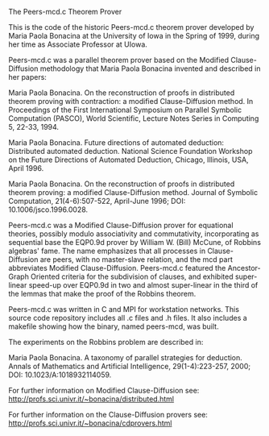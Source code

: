 The Peers-mcd.c Theorem Prover

This is the code of the historic Peers-mcd.c theorem prover developed by Maria Paola Bonacina 
at the University of Iowa in the Spring of 1999, during her time as Associate Professor
at UIowa.

Peers-mcd.c was a parallel theorem prover based on the Modified Clause-Diffusion methodology
that Maria Paola Bonacina invented and described in her papers:

Maria Paola Bonacina. On the reconstruction of proofs in distributed theorem proving with contraction: a modified Clause-Diffusion method. In Proceedings of the First International Symposium on Parallel Symbolic Computation (PASCO), World Scientific, Lecture Notes Series in Computing 5, 22-33, 1994.

Maria Paola Bonacina. Future directions of automated deduction: Distributed automated deduction. National Science Foundation Workshop on the Future Directions of Automated Deduction, Chicago, Illinois, USA, April 1996.

Maria Paola Bonacina. On the reconstruction of proofs in distributed theorem proving: a modified Clause-Diffusion method. Journal of Symbolic Computation, 21(4-6):507-522, April-June 1996; DOI: 10.1006/jsco.1996.0028.

Peers-mcd.c was a Modified Clause-Diffusion prover for equational theories, possibly modulo
associativity and commutativity, incorporating as sequential base the EQP0.9d prover by
William W. (Bill) McCune, of Robbins algebras' fame.
The name emphasizes that all processes in Clause-Diffusion are peers, with no master-slave
relation, and the mcd part abbreviates Modified Clause-Diffusion.
Peers-mcd.c featured the Ancestor-Graph Oriented criteria for the subdivision of clauses,
and exhibited super-linear speed-up over EQP0.9d in two and almost super-linear in the third
of the lemmas that make the proof of the Robbins theorem.

Peers-mcd.c was written in C and MPI for workstation networks.
This source code repository includes all .c files and .h files.
It also includes a makefile showing how the binary, named peers-mcd, was built.

The experiments on the Robbins problem are described in:

Maria Paola Bonacina. A taxonomy of parallel strategies for deduction. Annals of Mathematics and Artificial Intelligence, 29(1-4):223-257, 2000; DOI: 10.1023/A:1018932114059.

For further information on Modified Clause-Diffusion see:
http://profs.sci.univr.it/~bonacina/distributed.html

For further information on the Clause-Diffusion provers see:
http://profs.sci.univr.it/~bonacina/cdprovers.html

